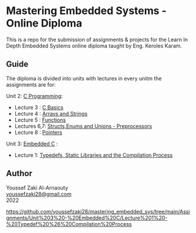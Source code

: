 # Mastering Embedded Systems - Online Diploma

This is a repo for the submission of assignments & projects for the Learn In Depth Embedded Systems online diploma taught by Eng. Keroles Karam.

## Guide
The diploma is divided into units with lectures in every unitm the assignments are for:

Unit 2: [C Programming](https://github.com/youssefzaki28/mastering_embedded_sys/tree/main/Assignments/Unit%202%20-%20C%20Programming):
- Lecture 3  : [C Basics](https://github.com/youssefzaki28/mastering_embedded_sys/tree/main/Assignments/Unit%202%20-%20C%20Programming/Lecture%203%20-%20C%20Basics)
- Lecture 4  : [Arrays and Strings](https://github.com/youssefzaki28/mastering_embedded_sys/tree/main/Assignments/Unit%202%20-%20C%20Programming/Lecture%204%20-%20Arrays%20%26%20Strings)
- Lecture 5  :   [Functions](https://github.com/youssefzaki28/mastering_embedded_sys/tree/main/Assignments/Unit%202%20-%20C%20Programming/Lecture%205%20-%20Functions)
- Lectures 6,7: [Structs,Enums and Unions - Preprocessors](https://github.com/youssefzaki28/mastering_embedded_sys/tree/main/Assignments/Unit%202%20-%20C%20Programming/Lecture%206%20-%20Structs%20%26%20Enums%20%26%20Unions)
- Lecture 8  : [Pointers](https://github.com/youssefzaki28/mastering_embedded_sys/tree/main/Assignments/Unit%202%20-%20C%20Programming/Lecture%208%20-%20Pointers)

Unit 3: [Embedded C](https://github.com/youssefzaki28/mastering_embedded_sys/tree/main/Assignments/Unit%203%20-%20Embedded%20) :
- Lecture 1: [Typedefs, Static Libraries and the Compilation Process](https://github.com/youssefzaki28/mastering_embedded_sys/tree/main/Assignments/Unit%203%20-%20Embedded%20C/Lecture%201%20-%20Typedef%20%26%20Compilation%20Process)

## Author
Youssef Zaki Al-Arnaouty\
youssefzaki28@gmail.com\
2022




https://github.com/youssefzaki28/mastering_embedded_sys/tree/main/Assignments/Unit%203%20-%20Embedded%20C/Lecture%201%20-%20Typedef%20%26%20Compilation%20Process